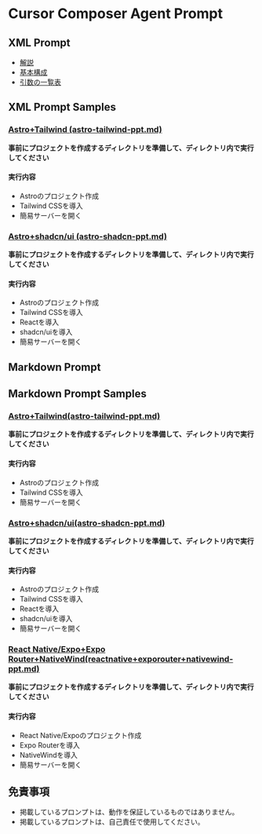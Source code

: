 # Cursor Composer Agent Prompt

## XML Prompt

- [解説](xml-prompt/explanation.md)
- [基本構成](xml-prompt/basic-configuration.md)
- [引数の一覧表](xml-prompt/basic-arguments.md)

## XML Prompt Samples

### [Astro+Tailwind (astro-tailwind-ppt.md)](xml/astro-tailwind-ppt.md)

**事前にプロジェクトを作成するディレクトリを準備して、ディレクトリ内で実行してください**

#### 実行内容

- Astroのプロジェクト作成
- Tailwind CSSを導入
- 簡易サーバーを開く

### [Astro+shadcn/ui (astro-shadcn-ppt.md)](xml/astro-shadcn-ppt.md)

**事前にプロジェクトを作成するディレクトリを準備して、ディレクトリ内で実行してください**

#### 実行内容

- Astroのプロジェクト作成
- Tailwind CSSを導入
- Reactを導入
- shadcn/uiを導入
- 簡易サーバーを開く

## Markdown Prompt

## Markdown Prompt Samples

### [Astro+Tailwind(astro-tailwind-ppt.md)](markdown/astro-tailwind-ppt.md)

**事前にプロジェクトを作成するディレクトリを準備して、ディレクトリ内で実行してください**

#### 実行内容

- Astroのプロジェクト作成
- Tailwind CSSを導入
- 簡易サーバーを開く

### [Astro+shadcn/ui(astro-shadcn-ppt.md)](markdown/astro-shadcn-ppt.md)

**事前にプロジェクトを作成するディレクトリを準備して、ディレクトリ内で実行してください**

#### 実行内容

- Astroのプロジェクト作成
- Tailwind CSSを導入
- Reactを導入
- shadcn/uiを導入
- 簡易サーバーを開く

### [React Native/Expo+Expo Router+NativeWind(reactnative+exporouter+nativewind-ppt.md)](markdown/reactnative+exporouter+nativewind-ppt.md)

**事前にプロジェクトを作成するディレクトリを準備して、ディレクトリ内で実行してください**

#### 実行内容

- React Native/Expoのプロジェクト作成
- Expo Routerを導入
- NativeWindを導入
- 簡易サーバーを開く

## 免責事項

- 掲載しているプロンプトは、動作を保証しているものではありません。
- 掲載しているプロンプトは、自己責任で使用してください。
